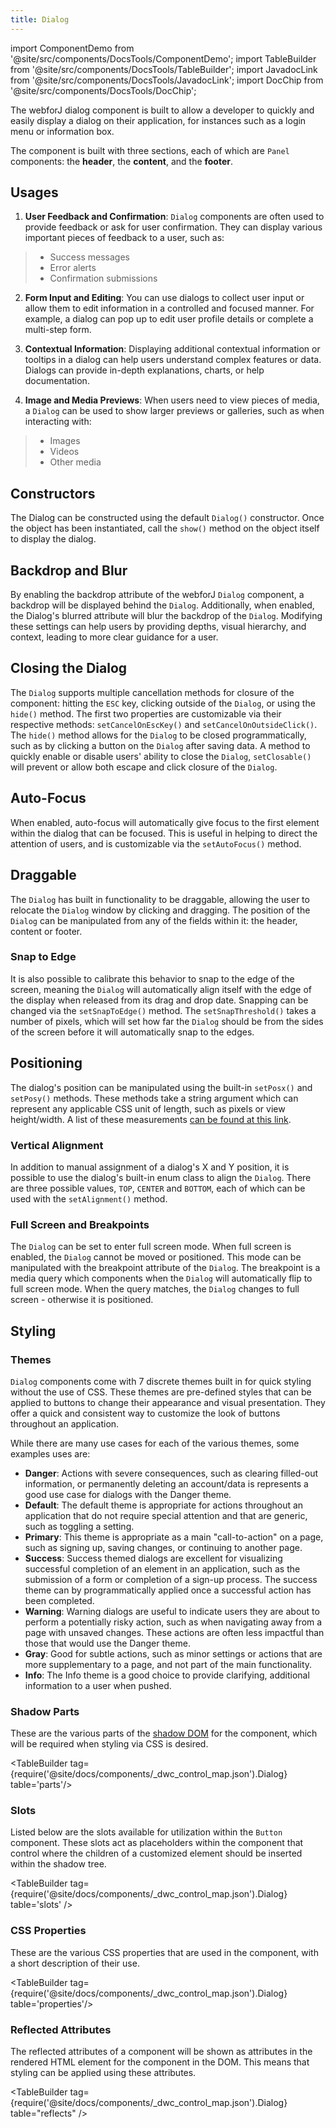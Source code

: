 ```yaml
---
title: Dialog
---
```


import ComponentDemo from '@site/src/components/DocsTools/ComponentDemo';
import TableBuilder from '@site/src/components/DocsTools/TableBuilder';
import JavadocLink from '@site/src/components/DocsTools/JavadocLink';
import DocChip from '@site/src/components/DocsTools/DocChip';

<DocChip tooltipText="This component will render with a shadow DOM, an API built into the browser that facilitates encapsulation." label="Shadow" target="_blank" clickable={false} iconName='shadow' />

<DocChip tooltipText="The name of the web component that will render in the DOM." label="dwc-dialog" clickable={false} iconName='code'/>

<JavadocLink type="dialog" location="com/webforj/component/dialog/Dialog" top='true'/>

The webforJ dialog component is built to allow a developer to quickly and easily display a dialog on their application, for instances such as a login menu or information box.

The component is built with three sections, each of which are `Panel` components: the **header**, the **content**, and the **footer**.

<ComponentDemo 
path='http://localhost:8888/webapp/controlsamples/dialogsections?' 
javaE='https://raw.githubusercontent.com/webforj/ControlSamples/refs/heads/routing/src/main/java/com/webforj/samples/views/dialog/DialogSectionsView.java'
javaC='https://raw.githubusercontent.com/webforj/ControlSamples/main/src/main/code_snippets/dialog/Sections.txt'
height = '225px'
/>

## Usages

1. **User Feedback and Confirmation**: `Dialog` components are often used to provide feedback or ask for user confirmation. They can display various important pieces of feedback to a user, such as:

  >- Success messages 
  >- Error alerts
  >- Confirmation submissions

2. **Form Input and Editing**: You can use dialogs to collect user input or allow them to edit information in a controlled and focused manner. For example, a dialog can pop up to edit user profile details or complete a multi-step form.

3. **Contextual Information**: Displaying additional contextual information or tooltips in a dialog can help users understand complex features or data. Dialogs can provide in-depth explanations, charts, or help documentation.

4. **Image and Media Previews**: When users need to view pieces of media, a `Dialog` can be used to show larger previews or galleries, such as when interacting with:
  >- Images
  >- Videos
  >- Other media


## Constructors

The Dialog can be constructed using the default `Dialog()` constructor. Once the object has been instantiated, call the `show()` method on the object itself to display the dialog.


## Backdrop and Blur

By enabling the backdrop attribute of the webforJ `Dialog` component, a backdrop will be displayed behind the `Dialog`. Additionally, when enabled, the Dialog's blurred attribute will blur the backdrop of the `Dialog`. Modifying these settings can help users by providing depths, visual hierarchy, and context, leading to more clear guidance for a user.

<ComponentDemo 
path='http://localhost:8888/webapp/controlsamples/dialogbackdropblur?' 
javaE='https://raw.githubusercontent.com/webforj/ControlSamples/refs/heads/routing/src/main/java/com/webforj/samples/views/dialog/DialogBackdropBlurView.java'
javaC='https://raw.githubusercontent.com/webforj/ControlSamples/main/src/main/code_snippets/dialog/Blur.txt'
height = '300px'
/>

## Closing the Dialog

The `Dialog` supports multiple cancellation methods for closure of the component: hitting the `ESC` key, clicking outside of the `Dialog`, or using the `hide()` method. The first two properties are customizable via their respective methods:
`setCancelOnEscKey()` and `setCancelOnOutsideClick()`. The `hide()` method allows for the `Dialog` to be closed programmatically, such as by clicking a button on the `Dialog` after saving data. A method to quickly enable or disable users' ability to close the `Dialog`, `setClosable()` will prevent or allow both escape and click closure of the `Dialog`.

<ComponentDemo 
path='http://localhost:8888/webapp/controlsamples/dialogclose?' 
javaE='https://raw.githubusercontent.com/webforj/ControlSamples/refs/heads/routing/src/main/java/com/webforj/samples/views/dialog/DialogCloseView.java'
javaC='https://raw.githubusercontent.com/webforj/ControlSamples/main/src/main/code_snippets/dialog/Close.txt'
height = '350px'
/>

## Auto-Focus

When enabled, auto-focus will automatically give focus to the first element within the dialog that can be focused. This is useful in helping to direct the attention of users, and is customizable via the `setAutoFocus()` method.

<ComponentDemo 
path='http://localhost:8888/webapp/controlsamples/dialogautofocus?' 
javaE='https://raw.githubusercontent.com/webforj/ControlSamples/refs/heads/routing/src/main/java/com/webforj/samples/views/dialog/DialogAutoFocusView.java'
javaC='https://raw.githubusercontent.com/webforj/ControlSamples/main/src/main/code_snippets/dialog/AutoFocus.txt'
height = '350px'
/>

## Draggable

The `Dialog` has built in functionality to be draggable, allowing the user to relocate the `Dialog` window by clicking and dragging. The position of the `Dialog` can be manipulated from any of the fields within it: the header, content or footer.

### Snap to Edge
It is also possible to calibrate this behavior to snap to the edge of the screen, meaning the `Dialog` will automatically align itself with the edge of the display when released from its drag and drop date. Snapping can be changed via the `setSnapToEdge()` method. The `setSnapThreshold()` takes a number of pixels, which will set how far the `Dialog` should be from the sides of the screen before it will automatically snap to the edges.  

<ComponentDemo 
path='http://localhost:8888/webapp/controlsamples/dialogdraggable?' 
javaE='https://raw.githubusercontent.com/webforj/ControlSamples/refs/heads/routing/src/main/java/com/webforj/samples/views/dialog/DialogDraggableView.java'
javaC='https://raw.githubusercontent.com/webforj/ControlSamples/main/src/main/code_snippets/dialog/Draggable.txt'
height = '350px'
/>

## Positioning

The dialog's position can be manipulated using the built-in `setPosx()` and `setPosy()` methods. These methods take a string argument which can represent any applicable CSS unit of length, such as pixels or view height/width. A list of these measurements [can be found at this link](https://developer.mozilla.org/en-US/docs/Learn/CSS/Building_blocks/Values_and_units#numbers_lengths_and_percentages).

<ComponentDemo 
path='http://localhost:8888/webapp/controlsamples/dialogpositioning?' 
javaE='https://raw.githubusercontent.com/webforj/ControlSamples/refs/heads/routing/src/main/java/com/webforj/samples/views/dialog/DialogPositioningView.java'
javaC='https://raw.githubusercontent.com/webforj/ControlSamples/main/src/main/code_snippets/dialog/Positioning.txt'
height = '350px'
/>

### Vertical Alignment

In addition to manual assignment of a dialog's X and Y position, it is possible to use the dialog's built-in enum class to align the `Dialog`. There are three possible values, `TOP`, `CENTER` and `BOTTOM`, each of which can be used with the `setAlignment()` method. 

<ComponentDemo 
path='http://localhost:8888/webapp/controlsamples/dialogalignments?' 
javaE='https://raw.githubusercontent.com/webforj/ControlSamples/refs/heads/routing/src/main/java/com/webforj/samples/views/dialog/DialogAlignmentsView.java'
javaC='https://raw.githubusercontent.com/webforj/ControlSamples/main/src/main/code_snippets/dialog/Alignments.txt'
height = '550px'
/>

### Full Screen and Breakpoints

The `Dialog` can be set to enter full screen mode. When full screen is enabled, the `Dialog` cannot be moved or positioned. This mode can be manipulated with the breakpoint attribute of the `Dialog`. The breakpoint is a media query which components when the `Dialog` will automatically flip to full screen mode. When the query matches, the `Dialog` changes to full screen - otherwise it is positioned.

## Styling

### Themes

`Dialog` components come with <JavadocLink type="foundation" location="com/webforj/component/dialog/Dialog.Theme.html">7 discrete themes </JavadocLink> built in for quick styling without the use of CSS. These themes are pre-defined styles that can be applied to buttons to change their appearance and visual presentation. They offer a quick and consistent way to customize the look of buttons throughout an application. 

While there are many use cases for each of the various themes, some examples uses are:

  - **Danger**: Actions with severe consequences, such as clearing filled-out information, or permanently deleting an account/data is represents a good use case for dialogs with the Danger theme.
  - **Default**: The default theme is appropriate for actions throughout an application that do not require special attention and that are generic, such as toggling a setting.
  - **Primary**: This theme is appropriate as a main "call-to-action" on a page, such as signing up, saving changes, or continuing to another page.
  - **Success**: Success themed dialogs are excellent for visualizing successful completion of an element in an application, such as the submission of a form or completion of a sign-up process. The success theme can by programmatically applied once a successful action has been completed.
  - **Warning**: Warning dialogs are useful to indicate users they are about to perform a potentially risky action, such as when navigating away from a page with unsaved changes. These actions are often less impactful than those that would use the Danger theme.
  - **Gray**: Good for subtle actions, such as minor settings or actions that are more supplementary to a page, and not part of the main functionality.
  - **Info**: The Info theme is a good choice to provide clarifying, additional information to a user when pushed.

<ComponentDemo 
path='http://localhost:8888/webapp/controlsamples/dialogthemes?' 
javaE='https://raw.githubusercontent.com/webforj/ControlSamples/refs/heads/routing/src/main/java/com/webforj/samples/views/dialog/DialogThemesView.java'
height = '500px'
/>

### Shadow Parts

These are the various parts of the [shadow DOM](../glossary#shadow-dom) for the component, which will be required when styling via CSS is desired.

<TableBuilder tag={require('@site/docs/components/_dwc_control_map.json').Dialog} table='parts'/>

### Slots

Listed below are the slots available for utilization within the `Button` component. These slots act as placeholders within the component that control where the children of a customized element should be inserted within the shadow tree.

<TableBuilder tag={require('@site/docs/components/_dwc_control_map.json').Dialog} table='slots' />

### CSS Properties

These are the various CSS properties that are used in the component, with a short description of their use.

<TableBuilder tag={require('@site/docs/components/_dwc_control_map.json').Dialog} table='properties'/>

### Reflected Attributes

The reflected attributes of a component will be shown as attributes in the rendered HTML element for the component in the DOM. This means that styling can be applied using these attributes.

<TableBuilder tag={require('@site/docs/components/_dwc_control_map.json').Dialog} table="reflects" />